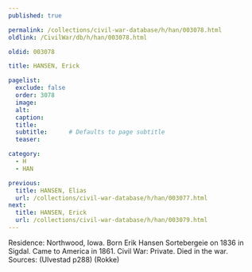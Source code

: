 ```yaml
---
published: true

permalink: /collections/civil-war-database/h/han/003078.html
oldlink: /CivilWar/db/h/han/003078.html

oldid: 003078

title: HANSEN, Erick

pagelist:
  exclude: false
  order: 3078
  image: 
  alt:
  caption:
  title:
  subtitle:      # Defaults to page subtitle
  teaser:

category: 
  - H 
  - HAN

previous:
  title: HANSEN, Elias
  url: /collections/civil-war-database/h/han/003077.html  
next:
  title: HANSEN, Erick
  url: /collections/civil-war-database/h/han/003079.html   
---
```

Residence: Northwood, Iowa. Born Erik Hansen Sortebergeie on 1836 in Sigdal. Came to America in 1861. Civil War: Private. Died in the war. Sources: (Ulvestad p288) (Rokke)